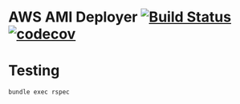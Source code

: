 AWS AMI Deployer [![Build Status](https://travis-ci.org/5fpro/aws-ami-deployer.svg?branch=master)](https://travis-ci.org/5fpro/aws-ami-deployer) [![codecov](https://codecov.io/gh/5fpro/aws-ami-deployer/branch/master/graph/badge.svg)](https://codecov.io/gh/5fpro/aws-ami-deployer)
==============



Testing
==========

```cli
bundle exec rspec
```
